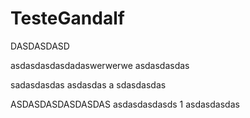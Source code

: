 # TesteGandalf

DASDASDASD

asdasdasdasdadaswerwerwe asdasdasdas

sadasdasdas
asdasdas
a
sdasdasdas


ASDASDASDASDASDAS
asdasdasdasds
1
asdasdasdas

